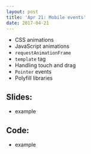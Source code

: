 ```yaml
---
layout: post
title: 'Apr 21: Mobile events'
date: 2017-04-21
---
```



- CSS animations
- JavaScript animations
- `requestAnimationFrame`
- `template` tag
- Handling touch and drag
- `Pointer` events
- Polyfill libraries
<!--more-->

## Slides:
- example

## Code:
- example
